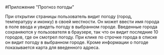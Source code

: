 #Приложение "Прогноз погоды"

При открытии страницы пользователь видит погоду (город, температуру и иконку) в своей местности.
Он может ввести имя города в поле ввода и увидеть погоду в выбранном городе.
Введенные города сохраняются у пользователя в браузере, так что он видит последние 10 городов, где он смотрел погоду.
При клике по строчке города в списке он видит погоду в выбранном городе.
Кроме информации о погоде показывается карта для введенного адреса.
